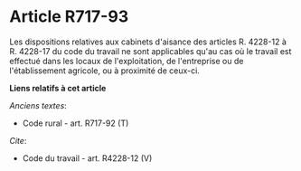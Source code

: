 # Article R717-93

Les dispositions relatives aux cabinets d'aisance des articles R. 4228-12 à R. 4228-17 du code du travail ne sont applicables
qu'au cas où le travail est effectué dans les locaux de l'exploitation, de l'entreprise ou de l'établissement agricole, ou à
proximité de ceux-ci.

**Liens relatifs à cet article**

_Anciens textes_:

  - Code rural - art. R717-92 (T)

_Cite_:

  - Code du travail - art. R4228-12 (V)
